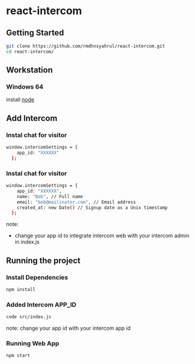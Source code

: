# react-intercom
## Getting Started
```bash
git clone https://github.com/rmdhnsyahrul/react-intercom.git
cd react-intercom/
```

## Workstation
### Windows 64
install [node](https://nodejs.org/en/)

## Add Intercom
### Instal chat for visitor
```bash
window.intercomSettings = {
    app_id: "XXXXXX"
  };
```

### Instal chat for visitor
```bash
window.intercomSettings = {
    app_id: "XXXXXX",
    name: "Bob", // Full name
    email: "bob@mailinator.com", // Email address
    created_at: new Date() // Signup date as a Unix timestamp
  };
```
note:
- change your app id to integrate intercom web with your intercom admin in index.js

## Running the project
### Install Dependencies
```bash
npm install
```
### Added Intercom APP_ID
```bash
code src/index.js
```
note: change your app id with your intercom app id
### Running Web App
```bash
npm start
```
